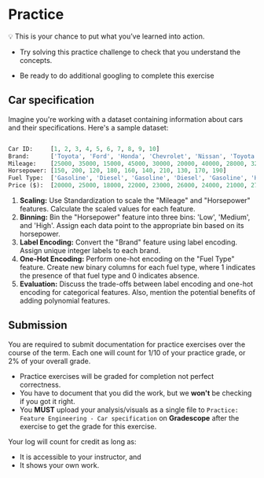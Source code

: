 # Practice
<aside>

💡 This is your chance to put what you’ve learned into action.

- Try solving this practice challenge to check that you understand the concepts.

- Be ready to do additional googling to complete this exercise

</aside>

## Car specification

Imagine you're working with a dataset containing information about cars and their specifications. Here's a sample dataset:

```python

Car ID:     [1, 2, 3, 4, 5, 6, 7, 8, 9, 10]
Brand:      ['Toyota', 'Ford', 'Honda', 'Chevrolet', 'Nissan', 'Toyota', 'Ford', 'Honda', 'Nissan', 'Chevrolet']
Mileage:    [25000, 35000, 15000, 45000, 30000, 20000, 40000, 28000, 32000, 38000]
Horsepower: [150, 200, 120, 180, 160, 140, 210, 130, 170, 190]
Fuel Type:  ['Gasoline', 'Diesel', 'Gasoline', 'Diesel', 'Gasoline', 'Hybrid', 'Diesel', 'Gasoline', 'Hybrid', 'Gasoline']
Price ($):  [20000, 25000, 18000, 22000, 23000, 26000, 24000, 21000, 27000, 23000]

```

1. **Scaling:** Use Standardization to scale the "Mileage" and "Horsepower" features. Calculate the scaled values for each feature.
2. **Binning:** Bin the "Horsepower" feature into three bins: 'Low', 'Medium', and 'High'. Assign each data point to the appropriate bin based on its horsepower.
3. **Label Encoding:** Convert the "Brand" feature using label encoding. Assign unique integer labels to each brand.
4. **One-Hot Encoding:** Perform one-hot encoding on the "Fuel Type" feature. Create new binary columns for each fuel type, where 1 indicates the presence of that fuel type and 0 indicates absence.
5. **Evaluation:** Discuss the trade-offs between label encoding and one-hot encoding for categorical features. Also, mention the potential benefits of adding polynomial features.


## Submission
You are required to submit documentation for practice exercises over the course of the term. Each one will count for 1/10 of your practice grade, or 2% of your overall grade.

- Practice exercises will be graded for completion not perfect correctness. 
- You have to document that you did the work, but we **won't** be checking if you got it right.
- You **MUST** upload your analysis/visuals as a single file to `Practice: Feature Engineering - Car specification` on **Gradescope** after the exercise to get the grade for this exercise.


Your log will count for credit as long as:
- It is accessible to your instructor, and
- It shows your own work.

